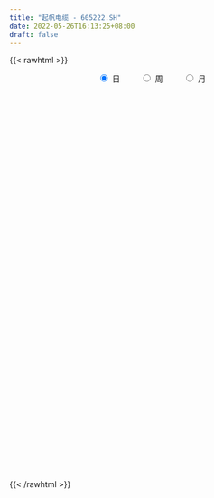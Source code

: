 ```yaml
---
title: "起帆电缆 - 605222.SH"
date: 2022-05-26T16:13:25+08:00
draft: false
---
```

{{< rawhtml >}}
    <div style="text-align: center">
        <label style="padding: 1rem;"><input style="margin-right: .5rem" type="radio" name="period" value="D" checked onclick="period_change(this)">日</label>
        <label style="padding: 1rem;"><input style="margin-right: .5rem" type="radio" name="period" value="W" onclick="period_change(this)">周</label>
        <label style="padding: 1rem;"><input style="margin-right: .5rem" type="radio" name="period" value="M" onclick="period_change(this)">月</label>
    </div>
    <div id="chart" style="height: 700px;"></div> 
    <script type="text/javascript">
        const D_v = [5809.58,6453.0,6374.88,20842.95,17762.31,12945.79,7845.0,11126.19,9551.0,9378.79,8224.96,7272.78,11455.29,9689.67,8110.86,7884.55,5468.25,5976.25,6109.85,6000.0,7494.17,18437.27,12225.63,11026.05,6816.05,11398.1,8330.12,22055.32,13530.0,22571.81,19466.54,15747.2,17856.2,15721.34,9781.32,40628.3,39814.33,21993.0,20316.66,17751.31,21399.74,15963.75,47011.35,38065.26,23133.0,26817.22,23721.58,19465.76,18880.96,20259.98,17525.8,18546.0,10982.4,15348.0,31286.04,26320.36,16974.34,33899.0,23505.37,22823.4,31452.98,32781.62,32262.03,41766.99,66251.99,39901.8,33814.95,23414.21,32268.35,44937.87,48414.46,31934.1,30903.28,22506.58,23466.38,28892.6,30413.74,44878.52,39077.4,30956.24,43441.54,57367.72,28711.36,30369.49,31473.2,31127.98,24390.0,28169.0,20567.0,21749.5,21905.0,16747.8,24979.36,14833.39,25446.0,19364.39,14370.0,11621.4,18657.15,22443.77,14742.44,10933.69,13481.58,12567.02,20714.94,14092.73,13049.5,9593.5,17677.0,35219.93,38461.3,28203.68,47307.03,32264.7,44387.55,85826.74,181978.84,124066.71,61248.84,64198.43,42984.04,61458.2,51174.0,99920.87,137795.63,300120.46,246062.29,166967.59,128653.77,105971.64,101697.04,94380.13,98379.68,74556.8,48365.13,115437.72,59436.04,57716.28,46734.46,41075.42,38628.48,30633.4,42193.12,53950.9,58247.34,57090.33,49347.01,41072.12,31682.0,21034.49,29682.0,32391.49,28021.0,22246.68,50001.74,73430.16,41068.11,38475.69,53878.04,42980.99,42308.87,23289.0,21935.0,45198.0,56412.0,47868.26,55935.87,73651.94,46606.84,50224.0,27251.61,25673.42,19377.72,57825.44,36588.31,38023.52,45855.32,31089.92,26714.56,28983.61,31105.84,13134.81,17019.01,13349.71,14862.01,15276.3,13813.96,21273.12,21120.26,30134.21,14753.0,20086.01,18798.0,11170.49,10942.09,12277.0,16020.32,30392.0,21907.0,13003.38,13423.93,10551.6,20050.09,23413.15,18511.0,12721.99,12284.83,11790.02,20415.03,15309.0,12533.73,15833.35,12163.24,11843.31,10059.0,10289.01,12801.91,13745.42,13700.69,21548.26,11406.92,11173.43,10839.0,32379.61,19981.86,16962.47,13058.19,24600.88,15606.83,18639.97,14136.98,22376.49,21149.66,22871.21,16545.76,10527.15,9370.94,13504.1,18924.28,12211.1,8432.0,10921.62,10088.0,12716.0,15844.02,14980.94,9956.83,44742.51,31807.45,18319.83]
const D_histogram = [0.0,-0.0037780057,-0.0210577309,0.0165163754,0.0480398442,0.0374732733,0.0287100003,0.0353321454,0.0303781047,0.0120599928,-0.0017358696,-0.0025123374,0.0036543391,0.0050152646,-0.0080527512,-0.0244195517,-0.0356415313,-0.0448583307,-0.0402671089,-0.042920389,-0.0341208877,0.004147895,0.0166628829,0.0073002612,0.0029703402,0.0146190186,0.0154724292,0.0359447582,0.0366901226,0.0583313302,0.0672388119,0.0618714549,0.0168286497,-0.0482382978,-0.0839041307,-0.0335721863,0.0303067123,0.0406742516,0.0508805339,0.0496261423,0.0682316698,0.054681571,0.0883414403,0.0948191393,0.0774050934,0.086698029,0.0736210144,0.0527076785,0.0083306632,-0.0150562007,-0.0605621629,-0.1293869916,-0.1528482426,-0.1481936169,-0.078572146,-0.0290287133,0.0148442219,0.0654332631,0.0897147212,0.1073637608,0.1423666312,0.1659271558,0.1718829755,0.1705103378,0.1969853002,0.1483673408,0.1474924977,0.1170417819,0.1141064158,0.139019547,0.1142495219,0.0915029568,0.0414035018,-0.0100852655,-0.0401881273,-0.0873428912,-0.110395024,-0.0608034699,-0.1029561628,-0.1170199665,-0.0614392527,0.0148596949,0.0421516427,0.0453879976,0.0055576579,-0.073677356,-0.0951760798,-0.1541095011,-0.1662868281,-0.1311335767,-0.1176233614,-0.1401677252,-0.2008229064,-0.2332136607,-0.2992087036,-0.2901571018,-0.2641113176,-0.2351079073,-0.200825462,-0.1922960334,-0.1539235518,-0.1337851531,-0.1081934687,-0.0670429504,-0.0093316109,0.0211090657,0.0107705356,0.0245230228,0.0450360787,0.0875113455,0.0594288128,0.0823217209,0.1572009254,0.191080948,0.2253997249,0.3798979341,0.4835817548,0.5810044555,0.5742085018,0.4992488295,0.3925512679,0.3374256108,0.2373749125,0.2348234845,0.3773992559,0.6189793299,0.6250541326,0.6071391366,0.4641235391,0.3045813771,0.1442389486,0.0097362093,-0.0599584586,-0.143201718,-0.1905586322,-0.3485842355,-0.4484571697,-0.5100333092,-0.5564447693,-0.5342116821,-0.5237144326,-0.4852766193,-0.421415531,-0.3408606282,-0.2828933108,-0.271714235,-0.26274364,-0.2972313065,-0.268914584,-0.2556478057,-0.2179056378,-0.2450556226,-0.2271107624,-0.1806926,-0.0976576103,-0.0058853435,0.0563290303,0.0941065262,0.0740526137,0.092342975,0.0295512941,-0.0052383451,-0.0546623741,-0.0173058724,0.0114123439,0.050830367,0.0494110156,0.1023655811,0.1013415863,0.0052085456,-0.0686601901,-0.0867460769,-0.1405365678,-0.0787574822,-0.0950067223,-0.0847658207,-0.0009312689,0.0490393293,0.0719007531,0.0474351422,-0.021901718,-0.0785109294,-0.0817872035,-0.078361485,-0.0858608539,-0.0907994311,-0.0791805054,-0.1073709051,-0.0976914799,-0.1099159487,-0.1072556132,-0.1052439636,-0.0827190663,-0.0577741359,-0.053905559,-0.0564029514,-0.0928677477,-0.1440896451,-0.1839018775,-0.1863469507,-0.1660753232,-0.1731948739,-0.2477433237,-0.2120380745,-0.1690963932,-0.1234847256,-0.072010351,-0.0231735967,0.0479614657,0.0618301277,0.0672851841,0.0619858404,0.0456725687,0.0641524649,0.0800188709,0.1007954624,0.1271024106,0.1281290987,0.1161045858,0.0483959222,0.0311154339,0.0273808921,0.025971248,0.0701251307,0.0798892823,0.0919744805,0.1008933054,0.0573649989,0.0152343561,-0.0880980465,-0.1844846727,-0.1841057934,-0.212136018,-0.1571150117,-0.1080037026,-0.0743698251,-0.0362867237,0.0177897951,0.0645351233,0.0990398701,0.1257333144,0.1313519081,0.1338758842,0.1478839693,0.1724284875,0.1930777732,0.2035025567,0.2116075439,0.2301148873,0.2242914366]
const D_fast = [0.0,-0.0047225071,-0.027266665,0.014436535,0.0579699649,0.0567717124,0.0551859394,0.0706411209,0.0732816064,0.0579784927,0.0437486629,0.0423441107,0.0494243719,0.0520391137,0.03695791,0.0144862216,-0.0056461408,-0.0260775228,-0.0315530783,-0.0449364556,-0.0446671763,-0.0053614198,0.0113192888,0.0037817324,0.0001943964,0.0154978295,0.0202193474,0.049677866,0.059595761,0.0958198012,0.1215369859,0.1316374926,0.0908018498,0.0136753279,-0.0429665377,-0.0010276399,0.0704279368,0.090964039,0.1138904548,0.1250425987,0.1607060437,0.1608263377,0.216571567,0.2467540508,0.2486912782,0.2796587211,0.2849869601,0.2772505438,0.2349561944,0.2078052802,0.1471587773,0.0459872007,-0.0156861109,-0.0480798894,0.0018985449,0.0441847993,0.09176879,0.158716147,0.2054262854,0.2499162652,0.3205107934,0.385553107,0.4344796705,0.4757346173,0.5514559047,0.5399297805,0.5759280618,0.5747377914,0.6003290293,0.6599970472,0.6637894026,0.6639185768,0.6241699972,0.5701599136,0.5300100199,0.4610195333,0.4103686445,0.4447593311,0.3768675974,0.3335488022,0.3737697027,0.4537835741,0.4916134325,0.5061967868,0.4677558617,0.3701015088,0.324808765,0.2273479684,0.1735989344,0.1759687917,0.1600731665,0.1024868715,-0.0083740363,-0.0990682058,-0.2398654246,-0.3033530983,-0.3433351435,-0.37310871,-0.3890326301,-0.42857721,-0.4286856162,-0.4419935059,-0.4434501886,-0.4190604079,-0.3636819711,-0.3279640281,-0.3356099243,-0.3157266814,-0.2839546059,-0.2196015027,-0.2328268322,-0.1893534939,-0.075174058,0.0064762016,0.0971449098,0.3466176024,0.5711968618,0.8138706764,0.9506268481,1.0004793833,0.9919196387,1.0211503842,0.980443414,1.0365978572,1.2735234425,1.669848349,1.8321866849,1.966056473,1.9390717603,1.8556749426,1.7313922513,1.5993235643,1.5146392818,1.3955955928,1.3005990206,1.0554273584,0.8434401318,0.6543556651,0.4688330126,0.3575131793,0.2370818206,0.154200479,0.1127076846,0.1080474304,0.0952914201,0.0385419371,-0.0181733779,-0.126968871,-0.1658807945,-0.2165259677,-0.2332602091,-0.3216740996,-0.3605069301,-0.3592619177,-0.3006413306,-0.2103403996,-0.1340437682,-0.0727396408,-0.0742803998,-0.0329042948,-0.0883081521,-0.1244073776,-0.1874970002,-0.1544669666,-0.1228956643,-0.0707700495,-0.059836647,0.0187093139,0.0430207156,-0.0518101887,-0.142843972,-0.182616378,-0.2715410109,-0.2294512958,-0.2694522165,-0.2804027701,-0.1968010355,-0.1345706049,-0.0937339928,-0.1063408182,-0.181153108,-0.2573900517,-0.2811131267,-0.2972777794,-0.3262423617,-0.3538807967,-0.3620569974,-0.4170901233,-0.4318335682,-0.4715370242,-0.495690592,-0.5199899332,-0.5181448025,-0.507643406,-0.517251219,-0.5338493491,-0.5935310825,-0.6807753911,-0.7665630929,-0.8155949037,-0.836842107,-0.8872603762,-1.0237446569,-1.0410489263,-1.0403813434,-1.0256408571,-0.9921690703,-0.9491257152,-0.8660002864,-0.8366740925,-0.81439774,-0.8042006236,-0.8090957531,-0.7745777407,-0.738706617,-0.6927311599,-0.634648609,-0.6015896462,-0.5845880127,-0.6401976958,-0.6496993256,-0.6465886443,-0.6415054765,-0.5798203111,-0.5500838389,-0.5150050206,-0.4808628693,-0.5100499261,-0.5483719799,-0.6737288941,-0.8162366885,-0.8618842575,-0.9429484867,-0.9272062333,-0.9050958498,-0.8900544285,-0.8610430081,-0.8025190405,-0.7396399315,-0.6803752172,-0.6222484443,-0.5837918736,-0.5477989265,-0.4968198491,-0.4291682089,-0.36024948,-0.2989490572,-0.237942184,-0.1619061189,-0.1116567104]
const D_slow = [0.0,-0.0009445014,-0.0062089341,-0.0020798403,0.0099301207,0.0192984391,0.0264759391,0.0353089755,0.0429035017,0.0459184999,0.0454845325,0.0448564481,0.0457700329,0.047023849,0.0450106612,0.0389057733,0.0299953905,0.0187808078,0.0087140306,-0.0020160666,-0.0105462886,-0.0095093148,-0.0053435941,-0.0035185288,-0.0027759437,0.0008788109,0.0047469182,0.0137331078,0.0229056384,0.037488471,0.054298174,0.0697660377,0.0739732001,0.0619136257,0.040937593,0.0325445464,0.0401212245,0.0502897874,0.0630099209,0.0754164564,0.0924743739,0.1061447667,0.1282301267,0.1519349115,0.1712861849,0.1929606921,0.2113659457,0.2245428653,0.2266255311,0.222861481,0.2077209402,0.1753741923,0.1371621317,0.1001137274,0.0804706909,0.0732135126,0.0769245681,0.0932828839,0.1157115642,0.1425525044,0.1781441622,0.2196259511,0.262596695,0.3052242795,0.3544706045,0.3915624397,0.4284355641,0.4576960096,0.4862226135,0.5209775003,0.5495398807,0.5724156199,0.5827664954,0.580245179,0.5701981472,0.5483624244,0.5207636684,0.505562801,0.4798237603,0.4505687686,0.4352089555,0.4389238792,0.4494617898,0.4608087892,0.4621982037,0.4437788647,0.4199848448,0.3814574695,0.3398857625,0.3071023683,0.277696528,0.2426545967,0.1924488701,0.1341454549,0.059343279,-0.0131959964,-0.0792238259,-0.1380008027,-0.1882071682,-0.2362811765,-0.2747620645,-0.3082083528,-0.3352567199,-0.3520174575,-0.3543503602,-0.3490730938,-0.3463804599,-0.3402497042,-0.3289906845,-0.3071128482,-0.292255645,-0.2716752148,-0.2323749834,-0.1846047464,-0.1282548152,-0.0332803316,0.0876151071,0.2328662209,0.3764183464,0.5012305537,0.5993683707,0.6837247734,0.7430685015,0.8017743727,0.8961241866,1.0508690191,1.2071325523,1.3589173364,1.4749482212,1.5510935655,1.5871533026,1.589587355,1.5745977403,1.5387973108,1.4911576528,1.4040115939,1.2918973015,1.1643889742,1.0252777819,0.8917248614,0.7607962532,0.6394770984,0.5341232156,0.4489080586,0.3781847309,0.3102561721,0.2445702621,0.1702624355,0.1030337895,0.0391218381,-0.0153545714,-0.076618477,-0.1333961676,-0.1785693177,-0.2029837202,-0.2044550561,-0.1903727985,-0.166846167,-0.1483330135,-0.1252472698,-0.1178594463,-0.1191690325,-0.1328346261,-0.1371610942,-0.1343080082,-0.1216004164,-0.1092476625,-0.0836562673,-0.0583208707,-0.0570187343,-0.0741837818,-0.0958703011,-0.131004443,-0.1506938136,-0.1744454942,-0.1956369493,-0.1958697666,-0.1836099342,-0.165634746,-0.1537759604,-0.1592513899,-0.1788791223,-0.1993259232,-0.2189162944,-0.2403815079,-0.2630813656,-0.282876492,-0.3097192183,-0.3341420882,-0.3616210754,-0.3884349787,-0.4147459696,-0.4354257362,-0.4498692702,-0.4633456599,-0.4774463978,-0.5006633347,-0.536685746,-0.5826612154,-0.629247953,-0.6707667838,-0.7140655023,-0.7760013332,-0.8290108519,-0.8712849502,-0.9021561316,-0.9201587193,-0.9259521185,-0.9139617521,-0.8985042202,-0.8816829241,-0.866186464,-0.8547683218,-0.8387302056,-0.8187254879,-0.7935266223,-0.7617510196,-0.7297187449,-0.7006925985,-0.688593618,-0.6808147595,-0.6739695365,-0.6674767245,-0.6499454418,-0.6299731212,-0.6069795011,-0.5817561747,-0.567414925,-0.563606336,-0.5856308476,-0.6317520158,-0.6777784641,-0.7308124686,-0.7700912216,-0.7970921472,-0.8156846035,-0.8247562844,-0.8203088356,-0.8041750548,-0.7794150873,-0.7479817587,-0.7151437817,-0.6816748106,-0.6447038183,-0.6015966964,-0.5533272532,-0.502451614,-0.449549728,-0.3920210062,-0.335948147]
const D_data = [['2021-05-17', 19.4268, 19.5452, 19.3972, 19.6341],['2021-05-18', 19.5156, 19.486, 19.3281, 19.5255],['2021-05-19', 19.4465, 19.2491, 19.2096, 19.4465],['2021-05-20', 19.5551, 19.9894, 19.5551, 20.0289],['2021-05-21', 20.0388, 20.1276, 19.7427, 20.1869],['2021-05-24', 19.7427, 19.6933, 19.6045, 19.8809],['2021-05-25', 19.7032, 19.6933, 19.5452, 19.7427],['2021-05-26', 19.713, 19.9105, 19.6143, 20.0092],['2021-05-27', 19.7427, 19.8019, 19.7427, 19.8907],['2021-05-28', 19.8216, 19.5946, 19.5452, 19.8611],['2021-05-31', 19.5946, 19.5748, 19.4564, 19.6736],['2021-06-01', 19.565, 19.7032, 19.3675, 19.713],['2021-06-02', 19.6439, 19.8118, 19.4959, 19.9401],['2021-06-03', 19.792, 19.7821, 19.7032, 19.8907],['2021-06-04', 19.7723, 19.5748, 19.565, 19.8907],['2021-06-07', 19.6143, 19.4465, 19.3577, 19.6143],['2021-06-08', 19.4366, 19.4169, 19.3182, 19.5354],['2021-06-09', 19.4169, 19.3577, 19.3478, 19.4564],['2021-06-10', 19.3577, 19.486, 19.2688, 19.486],['2021-06-11', 19.5354, 19.3675, 19.3577, 19.5847],['2021-06-15', 19.3774, 19.4959, 19.3478, 19.5156],['2021-06-16', 19.565, 19.9796, 19.4959, 20.0191],['2021-06-17', 19.8414, 19.8019, 19.6439, 19.9697],['2021-06-18', 19.7032, 19.5452, 19.4465, 19.7723],['2021-06-21', 19.4465, 19.5748, 19.407, 19.6143],['2021-06-22', 19.565, 19.8019, 19.5156, 19.8019],['2021-06-23', 19.9006, 19.713, 19.6341, 19.9203],['2021-06-24', 19.713, 20.0388, 19.6341, 20.1178],['2021-06-25', 19.95, 19.8809, 19.7427, 20.0289],['2021-06-28', 19.8512, 20.2461, 19.792, 20.3349],['2021-06-29', 20.2856, 20.2264, 19.95, 20.5324],['2021-06-30', 20.1375, 20.1178, 20.0783, 20.4337],['2021-07-01', 20.098, 19.5255, 19.486, 20.2165],['2021-07-02', 19.4465, 18.9727, 18.9036, 19.5156],['2021-07-05', 18.9727, 19.0221, 18.795, 19.1208],['2021-07-06', 19.6933, 20.098, 19.5452, 20.8285],['2021-07-07', 19.9598, 20.5817, 19.8216, 20.6607],['2021-07-08', 20.5126, 20.1474, 20.1178, 20.5225],['2021-07-09', 20.177, 20.2461, 20.0388, 20.5126],['2021-07-12', 20.404, 20.177, 20.1671, 20.5126],['2021-07-13', 20.1178, 20.5324, 20.0191, 20.5817],['2021-07-14', 20.6113, 20.2066, 20.177, 20.6212],['2021-07-15', 20.098, 20.9272, 19.7427, 20.9272],['2021-07-16', 20.9272, 20.789, 20.6508, 21.2036],['2021-07-19', 20.6804, 20.5521, 20.4337, 21.0555],['2021-07-20', 20.5521, 20.9568, 20.4929, 21.1246],['2021-07-21', 20.9568, 20.7594, 20.6508, 21.1246],['2021-07-22', 20.7298, 20.6508, 20.256, 20.8779],['2021-07-23', 20.5916, 20.2362, 20.2362, 20.7002],['2021-07-26', 20.2362, 20.3448, 19.792, 20.6804],['2021-07-27', 20.3448, 19.8809, 19.8512, 20.4534],['2021-07-28', 19.8907, 19.2293, 19.2096, 20.1079],['2021-07-29', 19.3774, 19.4564, 19.3675, 19.6045],['2021-07-30', 19.4564, 19.6538, 19.2787, 20.0882],['2021-08-02', 19.6538, 20.5916, 19.6538, 20.71],['2021-08-03', 20.5718, 20.6311, 20.3744, 20.9667],['2021-08-04', 20.6311, 20.8186, 20.5422, 20.9371],['2021-08-05', 20.8088, 21.2036, 20.6409, 21.4998],['2021-08-06', 21.4998, 21.1543, 20.9272, 21.5096],['2021-08-09', 21.1641, 21.2826, 21.1543, 21.5096],['2021-08-10', 21.3813, 21.7663, 21.2826, 21.7663],['2021-08-11', 21.7564, 21.9341, 21.5491, 22.0822],['2021-08-12', 21.7169, 21.9637, 21.5294, 22.1907],['2021-08-13', 22.0723, 22.0624, 21.9834, 22.9903],['2021-08-16', 22.0525, 22.6744, 22.0131, 23.78],['2021-08-17', 22.5955, 21.865, 21.7268, 23.0002],['2021-08-18', 21.6182, 22.5066, 21.6182, 22.5066],['2021-08-19', 22.4178, 22.2204, 21.9933, 22.6942],['2021-08-20', 22.1019, 22.635, 21.5294, 22.7732],['2021-08-23', 22.8028, 23.2174, 22.5165, 23.2174],['2021-08-24', 23.1976, 22.7732, 22.4968, 23.395],['2021-08-25', 22.6547, 22.8324, 22.5757, 23.1976],['2021-08-26', 22.9805, 22.4277, 22.3191, 23.0792],['2021-08-27', 22.2598, 22.2302, 22.1315, 22.5362],['2021-08-30', 22.3092, 22.3388, 21.9933, 22.6646],['2021-08-31', 22.2204, 21.944, 21.5689, 22.398],['2021-09-01', 22.1611, 22.0525, 21.6083, 22.2895],['2021-09-02', 21.944, 23.0397, 21.7367, 23.0989],['2021-09-03', 22.9114, 21.9144, 21.7959, 23.0002],['2021-09-06', 21.9242, 22.092, 21.2727, 22.1611],['2021-09-07', 21.9045, 23.0693, 21.8847, 23.1483],['2021-09-08', 23.2174, 23.7307, 23.2174, 24.086],['2021-09-09', 23.78, 23.4839, 23.1878, 23.8294],['2021-09-10', 23.3457, 23.3654, 23.2272, 23.938],['2021-09-13', 23.2174, 22.8126, 22.3388, 23.247],['2021-09-14', 22.7041, 22.0328, 21.9144, 22.7633],['2021-09-15', 21.9341, 22.477, 21.8354, 22.5659],['2021-09-16', 22.4671, 21.7465, 21.7169, 22.7534],['2021-09-17', 21.7663, 22.0624, 21.559, 22.1611],['2021-09-22', 21.8946, 22.6448, 21.7762, 22.7633],['2021-09-23', 22.5757, 22.4474, 22.2993, 23.1483],['2021-09-24', 22.4079, 21.9045, 21.8847, 22.6547],['2021-09-27', 21.9045, 21.095, 20.9963, 22.3783],['2021-09-28', 21.0555, 21.0457, 20.8877, 21.3418],['2021-09-29', 20.7791, 20.1573, 20.0882, 20.7791],['2021-09-30', 20.0388, 20.71, 19.9894, 20.8285],['2021-10-08', 20.7791, 20.789, 20.562, 21.2431],['2021-10-11', 20.6804, 20.7594, 20.4534, 21.1246],['2021-10-12', 20.7199, 20.7989, 20.483, 21.0161],['2021-10-13', 21.1246, 20.404, 19.9006, 21.1937],['2021-10-14', 20.3942, 20.7298, 20.1375, 20.9173],['2021-10-15', 20.6607, 20.5028, 20.3152, 20.8285],['2021-10-18', 20.5028, 20.5521, 20.4534, 20.947],['2021-10-19', 20.5028, 20.8088, 20.4435, 20.9371],['2021-10-20', 20.71, 21.2036, 20.6311, 21.4701],['2021-10-21', 21.2234, 21.0555, 20.8581, 21.2234],['2021-10-22', 21.0555, 20.562, 20.5126, 21.0753],['2021-10-25', 20.256, 20.8384, 20.256, 20.8976],['2021-10-26', 20.7791, 20.9963, 20.7002, 21.3221],['2021-10-27', 20.9963, 21.4504, 20.9963, 21.6774],['2021-10-28', 21.3221, 20.6212, 20.4929, 21.4208],['2021-10-29', 20.6311, 21.2628, 20.6311, 21.4701],['2021-11-01', 21.5195, 22.2401, 21.5195, 22.6251],['2021-11-02', 22.2006, 22.1315, 21.7268, 22.4671],['2021-11-03', 22.0328, 22.4671, 21.8156, 22.862],['2021-11-04', 23.0002, 24.7178, 22.5165, 24.7178],['2021-11-05', 25.6753, 25.1324, 25.0633, 26.5341],['2021-11-08', 25.468, 26.0504, 25.1818, 26.85],['2021-11-09', 25.7938, 25.4976, 25.3792, 26.1886],['2021-11-10', 25.3693, 24.9152, 24.2637, 25.468],['2021-11-11', 24.6882, 24.4612, 24.3822, 25.0534],['2021-11-12', 24.3032, 25.0534, 24.1946, 25.4483],['2021-11-15', 24.935, 24.4019, 24.2045, 24.9942],['2021-11-16', 24.629, 25.6457, 23.9775, 26.0307],['2021-11-17', 25.4483, 28.2123, 25.2805, 28.2123],['2021-11-18', 29.3178, 31.0355, 29.3178, 31.0355],['2021-11-19', 30.2655, 29.4166, 28.5775, 30.996],['2021-11-22', 29.6337, 29.7621, 29.0711, 30.3642],['2021-11-23', 29.4659, 28.3899, 27.847, 29.614],['2021-11-24', 28.153, 27.8865, 27.3436, 28.2123],['2021-11-25', 27.9359, 27.4127, 27.1264, 28.4393],['2021-11-26', 26.8599, 27.2251, 26.7316, 27.7384],['2021-11-29', 26.8204, 27.6891, 26.5144, 27.8569],['2021-11-30', 27.9062, 27.2449, 26.7513, 27.9655],['2021-12-01', 27.2449, 27.4226, 26.9783, 27.6397],['2021-12-02', 27.0968, 25.468, 25.2114, 27.4028],['2021-12-03', 25.1719, 25.3693, 24.8757, 25.5371],['2021-12-06', 25.547, 25.2015, 24.6783, 25.8431],['2021-12-07', 25.3298, 24.8264, 24.2933, 25.4878],['2021-12-08', 24.9054, 25.32, 24.7573, 25.6161],['2021-12-09', 25.3298, 24.9547, 24.7672, 25.4187],['2021-12-10', 24.9646, 25.1324, 24.5599, 25.3298],['2021-12-13', 25.0732, 25.4483, 24.777, 25.5273],['2021-12-14', 25.241, 25.8135, 25.2311, 26.0208],['2021-12-15', 25.7444, 25.7148, 25.32, 26.238],['2021-12-16', 25.7247, 25.1423, 25.0238, 26.0603],['2021-12-17', 25.3298, 24.9942, 24.856, 25.6655],['2021-12-20', 25.0041, 24.1848, 24.1749, 25.0238],['2021-12-21', 24.0466, 24.7474, 24.0367, 24.8363],['2021-12-22', 24.7672, 24.471, 24.4612, 24.8264],['2021-12-23', 24.4315, 24.7277, 24.2144, 24.9448],['2021-12-24', 24.7376, 23.7504, 23.7109, 24.7376],['2021-12-27', 24.1354, 24.086, 23.8886, 24.5599],['2021-12-28', 24.1157, 24.4315, 24.0367, 24.5204],['2021-12-29', 24.4315, 25.1028, 24.4315, 25.4187],['2021-12-30', 25.1028, 25.6161, 25.0139, 26.6131],['2021-12-31', 25.7148, 25.6556, 25.5865, 26.0899],['2022-01-04', 25.7543, 25.6556, 25.32, 25.9122],['2022-01-05', 25.6655, 25.0238, 24.9251, 26.0504],['2022-01-06', 24.9152, 25.547, 24.8165, 25.8135],['2022-01-07', 25.5569, 24.4414, 24.3723, 25.626],['2022-01-10', 24.2242, 24.5204, 23.8886, 24.8165],['2022-01-11', 24.6685, 24.0663, 23.938, 24.7474],['2022-01-12', 24.2637, 25.0732, 24.2341, 25.1324],['2022-01-13', 25.932, 25.1225, 24.9843, 26.0208],['2022-01-14', 24.935, 25.4483, 24.8363, 25.9813],['2022-01-17', 25.5667, 25.0633, 24.9547, 25.7346],['2022-01-18', 25.0238, 25.932, 24.8955, 25.9419],['2022-01-19', 26.159, 25.468, 25.1127, 26.1886],['2022-01-20', 25.4088, 24.0466, 24.0268, 25.6062],['2022-01-21', 23.8886, 23.8294, 23.7405, 24.3328],['2022-01-24', 23.8195, 24.2045, 23.0594, 24.2341],['2022-01-25', 23.9676, 23.4543, 23.4444, 24.2144],['2022-01-26', 23.4543, 24.8165, 23.4543, 25.162],['2022-01-27', 24.7573, 23.8689, 23.8393, 25.1521],['2022-01-28', 24.0762, 24.086, 22.6152, 24.6388],['2022-02-07', 24.3624, 25.2015, 24.323, 25.5174],['2022-02-08', 25.2015, 25.1324, 24.6685, 25.241],['2022-02-09', 25.0929, 25.0139, 24.7376, 25.1028],['2022-02-10', 24.9745, 24.4414, 24.2736, 25.2015],['2022-02-11', 24.3032, 23.6122, 23.4839, 24.4019],['2022-02-14', 23.2075, 23.3654, 23.0989, 23.7899],['2022-02-15', 23.4938, 23.78, 23.2371, 24.1255],['2022-02-16', 23.9577, 23.7702, 23.553, 24.0367],['2022-02-17', 23.5925, 23.5234, 23.5036, 23.7702],['2022-02-18', 23.2963, 23.4148, 23.1878, 23.4641],['2022-02-21', 23.4148, 23.5332, 23.2963, 23.6023],['2022-02-22', 23.4148, 22.8719, 22.7534, 23.4839],['2022-02-23', 22.8719, 23.168, 22.8324, 23.2174],['2022-02-24', 23.0002, 22.7534, 22.5165, 23.6418],['2022-02-25', 22.9114, 22.7732, 22.7238, 23.1187],['2022-02-28', 22.9311, 22.635, 22.1611, 22.9311],['2022-03-01', 22.7633, 22.8225, 22.6053, 23.2174],['2022-03-02', 22.8126, 22.862, 22.3586, 22.9015],['2022-03-03', 22.9903, 22.5659, 22.5066, 23.0002],['2022-03-04', 22.477, 22.3783, 22.3289, 22.7337],['2022-03-07', 22.2895, 21.7169, 21.6774, 22.2895],['2022-03-08', 21.6873, 21.1246, 20.3349, 21.9637],['2022-03-09', 20.947, 20.8088, 20.1671, 21.1839],['2022-03-10', 21.2234, 20.9272, 20.8581, 21.3813],['2022-03-11', 20.7199, 21.0259, 20.2461, 21.0259],['2022-03-14', 20.9272, 20.483, 20.4337, 20.9272],['2022-03-15', 20.3547, 19.1405, 19.1405, 20.483],['2022-03-16', 19.7427, 20.1178, 19.1306, 20.1967],['2022-03-17', 20.4337, 20.1474, 20.0882, 20.5225],['2022-03-18', 20.1573, 20.177, 19.8907, 20.2757],['2022-03-21', 20.2362, 20.3053, 20.0585, 20.4929],['2022-03-22', 20.1079, 20.3744, 19.9796, 20.5422],['2022-03-23', 20.3744, 20.8581, 20.3448, 20.9766],['2022-03-24', 20.6311, 20.2856, 20.2264, 20.6311],['2022-03-25', 20.2856, 20.1573, 19.9894, 20.71],['2022-03-28', 19.9598, 19.95, 19.5946, 20.1375],['2022-03-29', 20.1178, 19.6736, 19.5946, 20.2165],['2022-03-30', 19.7525, 20.0388, 19.7525, 20.0684],['2022-03-31', 19.9401, 20.0388, 19.9006, 20.1375],['2022-04-01', 19.9006, 20.1573, 19.7328, 20.2264],['2022-04-06', 20.1869, 20.3349, 19.7821, 20.4139],['2022-04-07', 20.2362, 20.0882, 20.0882, 20.4633],['2022-04-08', 20.1474, 19.8907, 19.7229, 20.2658],['2022-04-11', 19.95, 18.9431, 18.7555, 19.95],['2022-04-12', 18.9431, 19.2787, 18.8345, 19.2984],['2022-04-13', 19.2096, 19.3182, 18.953, 19.5946],['2022-04-14', 19.3675, 19.259, 19.1504, 19.5255],['2022-04-15', 19.3083, 19.8907, 19.3083, 20.1375],['2022-04-18', 19.7229, 19.5748, 19.4366, 19.7723],['2022-04-19', 19.6439, 19.6439, 19.5748, 20.098],['2022-04-20', 19.5452, 19.6538, 19.5354, 19.9401],['2022-04-21', 19.8315, 18.8839, 18.7753, 19.8315],['2022-04-22', 18.7062, 18.6173, 18.4594, 19.0418],['2022-04-25', 18.5186, 17.3439, 17.3341, 18.5186],['2022-04-26', 17.5216, 16.6924, 16.6628, 17.5216],['2022-04-27', 16.6825, 17.4032, 15.8928, 17.571],['2022-04-28', 17.2748, 16.7122, 16.3864, 17.2748],['2022-04-29', 16.9096, 17.571, 16.8602, 17.6598],['2022-05-05', 17.4821, 17.5611, 17.3044, 17.8572],['2022-05-06', 17.1366, 17.4032, 16.9787, 17.5414],['2022-05-09', 17.4723, 17.492, 17.2946, 17.6499],['2022-05-10', 17.3143, 17.8177, 17.0873, 17.9165],['2022-05-11', 17.8474, 17.9165, 17.8474, 18.3705],['2022-05-12', 17.8572, 17.9362, 17.7684, 18.1731],['2022-05-13', 18.0645, 17.9856, 17.7684, 18.1534],['2022-05-16', 18.2422, 17.8079, 17.6598, 18.2422],['2022-05-17', 17.8671, 17.798, 17.4723, 17.8967],['2022-05-18', 17.8079, 18.0053, 17.7684, 18.2225],['2022-05-19', 17.7684, 18.2817, 17.4723, 18.3113],['2022-05-20', 18.3409, 18.4199, 18.1139, 18.4495],['2022-05-23', 18.54, 18.46, 18.27, 18.54],['2022-05-24', 18.43, 18.58, 18.35, 19.47],['2022-05-25', 18.44, 18.9, 18.37, 19.1],['2022-05-26', 18.95, 18.76, 18.4, 19.09]]
const W_v = [2331.85,495783.92,327391.72,230196.94,166759.24,113514.02,125136.06,114772.05,133023.54,45964.36,33558.15,187526.15,72584.46,85778.55,77816.72,95693.05,198418.78,330678.81,150665.88,95601.65,62982.0,77340.69,53412.64,96412.72,74517.31,58222.2,78045.81,50945.8,21434.02,26326.92,68072.83,46050.17,42708.22,89451.7,161817.62,101637.61,84743.14,166291.41,78992.42,51310.08,18543.45,34286.39,57242.72,50846.77,44753.56,31438.9,49183.12,62129.59,91363.09,132533.61,140191.41,112018.52,82662.18,131985.11,161087.02,195651.3,178696.29,166728.64,190846.35,135727.18,60402.3,84623.14,14370.0,78398.45,73905.77,129155.41,391764.86,353956.22,835073.25,597670.1699999999,396175.3699999999,214788.04,260828.7,155862.1,214767.69,177643.59,194702.26,253670.26,177488.41,163749.25,73641.84,101094.55,73273.59,94746.63,85247.83,72332.61,60187.91,40248.02,87347.22,90210.23,99174.31,27072.91,62442.42,64550.58,104826.62]
const W_histogram = [0.0,0.070205812,0.0238642936,-0.0524043478,-0.1809272929,-0.2573225536,-0.3898510866,-0.4024230214,-0.3783480229,-0.3931340392,-0.2970869311,-0.224948854,-0.22935006,-0.2383537161,-0.1608393917,-0.1274484756,-0.0078355194,0.1163116786,0.1412543621,0.1092867833,0.0637525843,0.0050708376,-0.0738414876,-0.2138423234,-0.2537157039,-0.2905252582,-0.3152602889,-0.3316756389,-0.3097594996,-0.2170165846,-0.1617353383,-0.0745044446,-0.0472431306,0.1521412569,0.2407241926,0.2685277986,0.3216817716,0.3512950673,0.2982852584,0.2497690941,0.1739112887,0.1216638922,0.1257330512,0.0940500256,0.074155966,0.0505590529,0.0503328184,0.0747352043,0.0337419903,0.0930567238,0.1653022605,0.1715635724,0.1338589911,0.2031946965,0.2977177817,0.3809833871,0.3895843788,0.3557279893,0.4089772162,0.3373451555,0.263503723,0.1253944205,0.0352291755,-0.0435455572,-0.0889095655,-0.0698062668,0.1910869802,0.3374270742,0.6870178433,0.7258045785,0.587521436,0.4474786912,0.3189532429,0.1331003611,0.1217169305,0.0209340722,0.0110982886,-0.1088157394,-0.1715005454,-0.2412506797,-0.2935837464,-0.3599354162,-0.4150312273,-0.5203433438,-0.6182912711,-0.6521620573,-0.6413513531,-0.6186538909,-0.5712720511,-0.5908657246,-0.6355715254,-0.6361611556,-0.5597427639,-0.4472388434,-0.32300713]
const W_fast = [0.0,0.087757265,0.04738182,-0.0419879084,-0.2157426767,-0.3564685758,-0.5864598804,-0.6996375706,-0.7701495778,-0.8832191039,-0.8614437286,-0.845542865,-0.907281586,-0.9758736712,-0.9385691947,-0.9370403975,-0.8193863211,-0.6661612035,-0.6059049295,-0.6105508125,-0.6401468654,-0.6975609027,-0.7949335997,-0.9883950165,-1.0916973228,-1.2011381917,-1.3046882947,-1.4040225544,-1.45954629,-1.4210575212,-1.4062101094,-1.3376053269,-1.3221547956,-1.0847350939,-0.93597111,-0.8410355544,-0.7074611384,-0.5900240759,-0.5684625702,-0.554536461,-0.5869164442,-0.6087478676,-0.5732454458,-0.581415965,-0.5827710332,-0.593728183,-0.5813712129,-0.5382850259,-0.5708427423,-0.4882638279,-0.374692726,-0.3255405211,-0.3297803546,-0.2096459751,-0.0406934445,0.1378180077,0.2438150941,0.298890702,0.4543842329,0.4670884611,0.4591229594,0.3523622619,0.2710043107,0.1813431888,0.1137517891,0.1154035211,0.4240685131,0.6547653757,1.1761106056,1.3963484854,1.404945702,1.37677263,1.3279854924,1.1754077008,1.1944535029,1.0989041626,1.0918429512,0.9447249883,0.839165046,0.7091022417,0.5833732385,0.4270377147,0.2681840967,0.0327861442,-0.2197346008,-0.4166459014,-0.5661730354,-0.698139046,-0.793575219,-0.9608853235,-1.1644840058,-1.3241139248,-1.3876312241,-1.3869370144,-1.3434570836]
const W_slow = [0.0,0.017551453,0.0235175264,0.0104164394,-0.0348153838,-0.0991460222,-0.1966087938,-0.2972145492,-0.3918015549,-0.4900850647,-0.5643567975,-0.620594011,-0.677931526,-0.737519955,-0.777729803,-0.8095919219,-0.8115508017,-0.7824728821,-0.7471592915,-0.7198375957,-0.7038994497,-0.7026317403,-0.7210921122,-0.774552693,-0.837981619,-0.9106129335,-0.9894280058,-1.0723469155,-1.1497867904,-1.2040409366,-1.2444747711,-1.2631008823,-1.2749116649,-1.2368763507,-1.1766953026,-1.1095633529,-1.02914291,-0.9413191432,-0.8667478286,-0.8043055551,-0.7608277329,-0.7304117598,-0.698978497,-0.6754659906,-0.6569269991,-0.6442872359,-0.6317040313,-0.6130202302,-0.6045847326,-0.5813205517,-0.5399949866,-0.4971040935,-0.4636393457,-0.4128406716,-0.3384112262,-0.2431653794,-0.1457692847,-0.0568372874,0.0454070167,0.1297433056,0.1956192363,0.2269678414,0.2357751353,0.224888746,0.2026613546,0.1852097879,0.232981533,0.3173383015,0.4890927623,0.670543907,0.817424266,0.9292939388,1.0090322495,1.0423073398,1.0727365724,1.0779700904,1.0807446626,1.0535407277,1.0106655914,0.9503529215,0.8769569849,0.7869731308,0.683215324,0.553129488,0.3985566703,0.2355161559,0.0751783177,-0.0794851551,-0.2223031678,-0.370019599,-0.5289124803,-0.6879527692,-0.8278884602,-0.939698171,-1.0204499535]
const W_data = [['2020-07-31', 21.7267, 26.0682, 21.7267, 26.0682],['2020-08-07', 28.6711, 27.1683, 27.0307, 31.5391],['2020-08-14', 26.9522, 25.8128, 25.6458, 28.0719],['2020-08-21', 25.8717, 25.0958, 24.9877, 26.962],['2020-08-28', 25.1743, 23.7894, 23.593, 25.1743],['2020-09-04', 23.7207, 23.701, 22.7384, 24.3493],['2020-09-11', 23.6814, 22.1491, 21.3731, 24.0644],['2020-09-18', 22.2964, 22.9054, 22.2473, 23.3278],['2020-09-25', 22.9054, 23.0331, 22.2571, 23.6323],['2020-09-30', 23.0724, 22.1982, 21.9723, 23.1706],['2020-10-09', 22.542, 23.4555, 22.4831, 23.5046],['2020-10-16', 23.9859, 23.3179, 23.1019, 24.3395],['2020-10-23', 23.4653, 22.267, 22.2473, 23.4653],['2020-10-30', 22.1491, 21.8839, 21.8643, 23.1608],['2020-11-06', 21.8839, 22.8858, 21.658, 23.1019],['2020-11-13', 23.0822, 22.4045, 22.2768, 23.2001],['2020-11-20', 22.4536, 23.7305, 22.3947, 23.9269],['2020-11-27', 23.7403, 24.3787, 23.1117, 25.6949],['2020-12-04', 24.1725, 23.534, 23.3867, 24.5064],['2020-12-11', 23.4751, 22.7974, 22.1491, 23.6224],['2020-12-18', 22.7974, 22.3848, 21.7464, 22.9742],['2020-12-25', 22.3848, 21.8643, 21.4124, 22.7286],['2020-12-31', 21.9821, 21.1079, 20.9213, 21.9919],['2021-01-08', 21.2258, 19.5255, 19.3478, 21.9527],['2021-01-15', 19.5452, 19.9894, 18.9431, 20.2066],['2021-01-22', 19.9894, 19.4761, 19.3972, 20.404],['2021-01-29', 19.6242, 19.0813, 18.7654, 20.0388],['2021-02-05', 19.0615, 18.6667, 18.6568, 19.8118],['2021-02-10', 18.5087, 18.7457, 18.3705, 18.8246],['2021-02-19', 18.8049, 19.565, 18.8049, 19.6143],['2021-02-26', 19.5551, 19.1701, 19.1208, 19.9894],['2021-03-05', 19.1701, 19.6834, 19.1701, 19.7624],['2021-03-12', 19.7427, 19.0122, 18.6371, 19.7821],['2021-03-19', 19.0122, 21.6478, 18.9727, 21.6478],['2021-03-26', 21.6676, 21.0259, 20.5422, 22.092],['2021-04-02', 21.0259, 20.6212, 20.1178, 22.0032],['2021-04-09', 20.8088, 21.2431, 20.483, 21.3813],['2021-04-16', 21.401, 21.3023, 20.5422, 22.5757],['2021-04-23', 21.1444, 20.3349, 20.3349, 21.2332],['2021-04-30', 20.7495, 20.2165, 20.0388, 20.8779],['2021-05-07', 19.8414, 19.5946, 19.5748, 20.2856],['2021-05-14', 19.6045, 19.5551, 19.0319, 19.6538],['2021-05-21', 19.4268, 20.1276, 19.2096, 20.1869],['2021-05-28', 19.7427, 19.5946, 19.5452, 20.0092],['2021-06-04', 19.5946, 19.5748, 19.3675, 19.9401],['2021-06-11', 19.6143, 19.3675, 19.2688, 19.6143],['2021-06-18', 19.3774, 19.5452, 19.3478, 20.0191],['2021-06-25', 19.4465, 19.8809, 19.407, 20.1178],['2021-07-02', 19.8512, 18.9727, 18.9036, 20.5324],['2021-07-09', 18.9727, 20.2461, 18.795, 20.8285],['2021-07-16', 20.404, 20.789, 19.7427, 21.2036],['2021-07-23', 20.6804, 20.2362, 20.2362, 21.1246],['2021-07-30', 20.2362, 19.6538, 19.2096, 20.6804],['2021-08-06', 19.6538, 21.1543, 19.6538, 21.5096],['2021-08-13', 21.1641, 22.0624, 21.1543, 22.9903],['2021-08-20', 22.0525, 22.635, 21.5294, 23.78],['2021-08-27', 22.8028, 22.2302, 22.1315, 23.395],['2021-09-03', 22.3092, 21.9144, 21.5689, 23.0989],['2021-09-10', 21.9242, 23.3654, 21.2727, 24.086],['2021-09-17', 23.2174, 22.0624, 21.559, 23.247],['2021-09-24', 21.8946, 21.9045, 21.7762, 23.1483],['2021-09-30', 21.9045, 20.71, 19.9894, 22.3783],['2021-10-08', 20.7791, 20.789, 20.562, 21.2431],['2021-10-15', 20.6804, 20.5028, 19.9006, 21.1937],['2021-10-22', 20.5028, 20.562, 20.4435, 21.4701],['2021-10-29', 20.256, 21.2628, 20.256, 21.6774],['2021-11-05', 21.5195, 25.1324, 21.5195, 26.5341],['2021-11-12', 25.468, 25.0534, 24.1946, 26.85],['2021-11-19', 24.935, 29.4166, 23.9775, 31.0355],['2021-11-26', 29.6337, 27.2251, 26.7316, 30.3642],['2021-12-03', 26.8204, 25.3693, 24.8757, 27.9655],['2021-12-10', 25.547, 25.1324, 24.2933, 25.8431],['2021-12-17', 25.0732, 24.9942, 24.777, 26.238],['2021-12-24', 25.0041, 23.7504, 23.7109, 25.0238],['2021-12-31', 24.1354, 25.6556, 23.8886, 26.6131],['2022-01-07', 25.7543, 24.4414, 24.3723, 26.0504],['2022-01-14', 24.2242, 25.4483, 23.8886, 26.0208],['2022-01-21', 25.5667, 23.8294, 23.7405, 26.1886],['2022-01-28', 23.8195, 24.086, 22.6152, 25.162],['2022-02-11', 24.3624, 23.6122, 23.4839, 25.5174],['2022-02-18', 23.2075, 23.4148, 23.0989, 24.1255],['2022-02-25', 23.4148, 22.7732, 22.5165, 23.6418],['2022-03-04', 22.9311, 22.3783, 22.1611, 23.2174],['2022-03-11', 22.2895, 21.0259, 20.1671, 22.2895],['2022-03-18', 20.9272, 20.177, 19.1306, 20.9272],['2022-03-25', 20.2362, 20.1573, 19.9796, 20.9766],['2022-04-01', 19.9598, 20.1573, 19.5946, 20.2264],['2022-04-08', 20.1869, 19.8907, 19.7229, 20.4633],['2022-04-15', 19.95, 19.8907, 18.7555, 20.1375],['2022-04-22', 19.7229, 18.6173, 18.4594, 20.098],['2022-04-29', 18.5186, 17.571, 15.8928, 18.5186],['2022-05-06', 17.4821, 17.4032, 16.9787, 17.8572],['2022-05-13', 17.4723, 17.9856, 17.0873, 18.3705],['2022-05-20', 18.2422, 18.4199, 17.4723, 18.4495],['2022-05-27', 18.54, 18.76, 18.27, 19.47]]
const M_v = [2331.85,1241331.6000000003,511210.2500000001,379447.3099999999,742438.7399999999,400171.48,307198.04,166779.57,414889.92,408112.45,169144.29,237065.76,500983.2600000001,719778.7,585968.63,295829.63,2351400.98,1069485.4200000002,803504.52,358571.65,355413.5499999999,327268.79,258892.53]
const M_histogram = [0.0,-0.1454276923,-0.3301706,-0.4476296941,-0.3590346854,-0.4679302117,-0.6369979769,-0.6984659908,-0.5919199605,-0.5203742186,-0.4796356725,-0.3836440889,-0.3214429941,-0.107182564,-0.0335080942,0.0622934552,0.5132850167,0.6789021335,0.6566800067,0.5239608701,0.2546635035,-0.0785076804,-0.2007009837]
const M_fast = [0.0,-0.1817846154,-0.4490701731,-0.6784366908,-0.6796003534,-0.9054784326,-1.2337956921,-1.4698802037,-1.5113141634,-1.5698619762,-1.6490323483,-1.6489517869,-1.6671114406,-1.4796466514,-1.4143492052,-1.302974292,-0.7236614764,-0.3883188262,-0.2463709513,-0.2480998703,-0.4537313611,-0.8065294651,-0.9788980143]
const M_slow = [0.0,-0.0363569231,-0.1188995731,-0.2308069966,-0.320565668,-0.4375482209,-0.5967977151,-0.7714142128,-0.919394203,-1.0494877576,-1.1693966757,-1.265307698,-1.3456684465,-1.3724640875,-1.380841111,-1.3652677472,-1.2369464931,-1.0672209597,-0.903050958,-0.7720607405,-0.7083948646,-0.7280217847,-0.7781970306]
const M_data = [['2020-07-31', 21.7267, 26.0682, 21.7267, 26.0682],['2020-08-31', 28.6711, 23.7894, 23.593, 31.5391],['2020-09-30', 23.7698, 22.1982, 21.3731, 24.3493],['2020-10-30', 22.542, 21.8839, 21.8643, 24.3395],['2020-11-30', 21.8839, 24.0251, 21.658, 25.6949],['2020-12-31', 24.0251, 21.1079, 20.9213, 24.143],['2021-01-29', 21.2258, 19.0813, 18.7654, 21.9527],['2021-02-26', 19.0615, 19.1701, 18.3705, 19.9894],['2021-03-31', 19.1701, 20.7594, 18.6371, 22.092],['2021-04-30', 20.6409, 20.2165, 20.0388, 22.5757],['2021-05-31', 19.8414, 19.5748, 19.0319, 20.2856],['2021-06-30', 19.565, 20.1178, 19.2688, 20.5324],['2021-07-30', 20.098, 19.6538, 18.795, 21.2036],['2021-08-31', 19.6538, 21.944, 19.6538, 23.78],['2021-09-30', 22.1611, 20.71, 19.9894, 24.086],['2021-10-29', 20.7791, 21.2628, 19.9006, 21.6774],['2021-11-30', 21.5195, 27.2449, 21.5195, 31.0355],['2021-12-31', 27.2449, 25.6556, 23.7109, 27.6397],['2022-01-28', 25.7543, 24.086, 22.6152, 26.1886],['2022-02-28', 24.3624, 22.635, 22.1611, 25.5174],['2022-03-31', 22.7633, 20.0388, 19.1306, 23.2174],['2022-04-29', 19.9006, 17.571, 15.8928, 20.4633],['2022-05-31', 17.4821, 18.76, 16.9787, 19.47]]
        const D_a = [null,null,19.2096,null,null,null,null,20.0092,null,null,null,null,null,null,null,null,null,null,19.2688,null,null,null,null,null,null,null,null,null,null,null,null,null,null,null,null,null,null,null,null,null,null,null,null,21.2036,null,null,null,null,null,null,null,19.2096,null,null,null,null,null,null,null,null,null,null,null,null,23.78,null,null,null,null,null,null,null,null,null,null,null,null,null,null,21.2727,null,null,null,23.938,null,null,null,null,null,null,null,null,null,null,null,null,null,null,null,19.9006,null,null,null,null,null,null,null,null,null,null,null,null,null,null,null,null,null,null,null,null,null,null,null,null,null,31.0355,null,null,null,null,null,null,null,null,null,null,null,null,24.2933,null,null,null,null,null,26.238,null,null,null,null,null,null,23.7109,null,null,null,null,null,null,null,null,null,null,null,null,null,null,null,null,26.1886,null,null,null,null,null,null,22.6152,null,null,null,null,null,null,24.1255,null,null,null,null,null,null,null,null,null,null,null,null,null,null,null,null,null,null,null,null,19.1306,null,null,null,null,20.9766,null,null,null,null,null,null,null,null,null,null,null,null,null,null,null,null,null,null,null,null,null,null,15.8928,null,null,null,null,null,null,18.3705,null,null,null,17.4723,null,null,null,null,null,null,null]
const W_a = [null,31.5391,null,null,null,null,21.3731,null,null,null,null,null,null,null,null,null,null,25.6949,null,null,null,null,null,null,null,null,null,null,18.3705,null,null,null,null,null,null,null,null,22.5757,null,null,null,19.0319,null,null,null,null,null,null,null,null,null,null,null,null,null,23.78,null,null,null,null,null,null,null,19.9006,null,null,null,null,31.0355,null,null,null,null,null,null,null,null,null,null,null,null,null,null,null,null,null,null,null,null,null,15.8928,null,null,null,null]
const M_a = [null,31.5391,null,null,null,null,null,18.3705,null,null,null,null,null,null,null,null,31.0355,null,null,null,null,null,null]
        const D_b = [[{ coord: ['2021-05-19', 20.0092] }, { coord: ['2021-07-28', 19.2688] }],[{ coord: ['2021-08-16', 23.78] }, { coord: ['2021-10-13', 21.2727] }],[{ coord: ['2021-11-18', 26.238] }, { coord: ['2022-01-19', 24.2933] }]]
const W_b = [[{ coord: ['2020-08-07', 25.6949] }, { coord: ['2021-11-19', 21.3731] }]]
const M_b = []
    </script>
{{< /rawhtml >}}